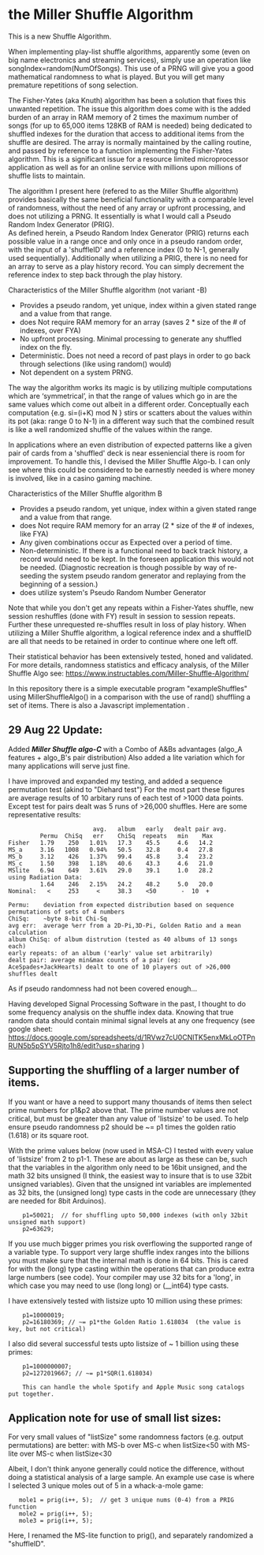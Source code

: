 #  the Miller Shuffle Algorithm

This is a new Shuffle Algorithm.

When implementing play-list shuffle algorithms, apparently some (even on big name electronics and streaming services), simply use an operation like songIndex=random(NumOfSongs). This use of a PRNG will give you a good mathematical randomness to what is played. But you will get many premature repetitions of song selection.

The Fisher-Yates (aka Knuth) algorithm has been a solution that fixes this unwanted repetition. The issue this algorithm does come with is the added burden of an array in RAM memory of 2 times the maximum number of songs (for up to 65,000 items 128KB of RAM is needed) being dedicated to shuffled indexes for the duration that access to additional items from the shuffle are desired. The array is normally maintained by the calling routine, and passed by reference to a function implementing the Fisher-Yates algorithm. This is a significant issue for a resource limited microprocessor application as well as for an online service with millions upon millions of shuffle lists to maintain.

The algorithm I present here (refered to as the Miller Shuffle algorithm) provides basically the same beneficial functionality with a comparable level of randomness, without the need of any array or upfront processing, and does not utilizing a PRNG. It essentially is what I would call a Pseudo Random Index Generator (PRIG).  
As defined herein, a Pseudo Random Index Generator (PRIG) returns each possible value in a range once and only once in a pseudo random order, with the input of a 'shuffleID' and a reference index (0 to N-1, generally used sequentially). 
Additionally when utilizing a PRIG, there is no need for an array to serve as a play history record. You can simply decrement the reference index to step back through the play history.

Characteristics of the Miller Shuffle algorithm (not variant -B)
  * Provides a pseudo random, yet unique, index within a given stated range and a value from that range. 
  * does Not require RAM memory for an array (saves 2 * size of the # of indexes, over FYA)
  * No upfront processing. Minimal processing to generate any shuffled index on the fly.
  * Deterministic. Does not need a record of past plays in order to go back through selections (like using random() would)
  * Not dependent on a system PRNG.

The way the algorithm works its magic is by utilizing multiple computations which are ‘symmetrical’, in that the range of values which go in are the same values which come out albeit in a different order. Conceptually each computation {e.g.  si=(i+K) mod N } stirs or scatters about the values within its pot (aka: range 0 to N-1) in a different way such that the combined result is like a well randomized shuffle of the values within the range.

In applications where an even distribution of expected patterns like a given pair of cards from a 'shuffled' deck is near esseniencial there is room for improvement. To handle this, I devised the Miller Shuffle Algo-b. I can only see where this could be considered to be earnestly needed is where money is involved, like in a casino gaming machine.

Characteristics of the Miller Shuffle algorithm B
  * Provides a pseudo random, yet unique, index within a given stated range and a value from that range.
  * does Not require RAM memory for an array (2 * size of the # of indexes, like FYA)
  * Any given combinations occur as Expected over a period of time.
  * Non-deterministic. If there is a functional need to back track history, a record would need to be kept. In the foreseen application this would not be needed. (Diagnostic recreation is though possible by way of re-seeding the system pseudo random generator and replaying from the beginning of a session.)
  * does utilize system's Pseudo Random Number Generator

Note that while you don't get any repeats within a Fisher-Yates shuffle, new session reshuffles (done with FY) result in session to session repeats. Further these unrequested re-shuffles result in loss of play history.
When utilizing a Miller Shuffle algorithm, a logical reference index and a shuffleID are all that needs to be retained in order to continue where one left off.

Their statistical behavior has been extensively tested, honed and validated.
For more details, randomness statistics and efficacy analysis, of the Miller Shuffle Algo see:
https://www.instructables.com/Miller-Shuffle-Algorithm/

In this repository there is a simple executable program "exampleShuffles" using MillerShuffleAlgo() in a comparison with the use of rand() shuffling a set of items. There is also a Javascript implementation .

29 Aug 22 Update:
-----------------
Added ***Miller Shuffle algo-C*** with a Combo of A&Bs advantages (algo_A features + algo_B's pair distribution)
Also added a lite variation which for many applications will serve just fine.

I have improved and expanded my testing, and added a sequence permutation test (akind to "Diehard test")
For the most part these figures are average results of 10 arbitary runs of each test of >1000 data points. 
Except test for pairs dealt was 5 runs of >26,000 shuffles. Here are some representative results:

```
                        avg.   album   early   dealt pair avg.
         Permu  ChiSq   err    ChiSq  repeats   min    Max
Fisher   1.79    250   1.01%   17.3    45.5     4.6   14.2
MS_a     3.16   1008   0.94%   50.5    32.8     0.4   27.8
MS_b     3.12    426   1.37%   99.4    45.8     3.4   23.2
MS_c     1.50    398   1.18%   40.6    43.3     4.6   21.0
MSlite   6.94    649   3.61%   29.0    39.1     1.0   28.2
using Radiation Data:
         1.64    246   2.15%   24.2    48.2     5.0   20.0
Nominal:   <     253     <     38.3    <50       -  10  +

Permu:    deviation from expected distribution based on sequence permutations of sets of 4 numbers
ChiSq:    ~byte 8-bit Chi-Sq
avg err:  average %err from a 2D-Pi,3D-Pi, Golden Ratio and a mean calculation
album ChiSq: of album distrution (tested as 40 albums of 13 songs each)
early repeats: of an album ('early' value set arbitrarily)
dealt pair: average min&max counts of a pair (eg: AceSpades+JackHearts) dealt to one of 10 players out of >26,000 shuffles dealt
```

As if pseudo randomness had not been covered enough...

Having developed Signal Processing Software in the past, I thought to do some frequency analysis on the shuffle index data.
Knowing that true random data should contain minimal signal levels at any one frequency
(see google sheet: https://docs.google.com/spreadsheets/d/1RVwz7cU0CNlTK5enxMkLoOTPnRUN5b5pSYV5Rjto1h8/edit?usp=sharing )

Supporting the shuffling of a larger number of items.
----------------------------------------------------
If you want or have a need to support many thousands of items then select prime numbers for p1&p2 above that.
The prime number values are not critical, but must be greater than any value of 'listsize' to be used.
To help ensure pseudo randomness p2 should be ~= p1 times the golden ratio (1.618) or its square root.

With the prime values below (now used in MSA-C) I tested with every value of 'listsize' from 2 to p1-1.
These are about as large as these can be, such that the variables in the algorithm only need to be 16bit unsigned, and the math 32 bits unsigned (I think, the easiest way to insure that is to use 32bit unsigned variables).
Given that the unsigned int variables are implemented as 32 bits, the (unsigned long) type casts in the code are unnecessary (they are needed for 8bit Arduinos).
```
    p1=50021;  // for shuffling upto 50,000 indexes (with only 32bit unsigned math support)
    p2=63629;  
```

If you use much bigger primes you risk overflowing the supported range of a variable type.
To support very large shuffle index ranges into the billions you must make sure that the internal math is done in 64 bits. 
This is cared for with the (long) type casting within the operations that can produce extra large numbers (see code).
Your compiler may use 32 bits for a 'long', in which case you may need to use (long long) or (__int64) type casts.

I have extensively tested with listsize upto 10 million using these primes:
```
    p1=10000019;
    p2=16180369; // ~= p1*the Golden Ratio 1.618034  (the value is key, but not critical)
```

I also did several successful tests upto listsize of ~ 1 billion using these primes:
```
    p1=1000000007;
    p2=1272019667; // ~= p1*SQR(1.618034)

    This can handle the whole Spotify and Apple Music song catalogs put together.
```
Application note for use of small list sizes:
------------------
For very small values of "listSize" some randomness factors (e.g. output permutations) are better:
  with MS-b over MS-c when listSize<50
  with MS-lite over MS-c when listSize<30

Albeit, I don't think anyone generally could notice the difference, without doing a statistical analysis of a large sample.
An example use case is where I selected 3 unique moles out of 5 in a whack-a-mole game:
```
   mole1 = prig(i++, 5);  // get 3 unique nums (0-4) from a PRIG function
   mole2 = prig(i++, 5);
   mole3 = prig(i++, 5);
```
Here, I renamed the MS-lite function to prig(), and separately randomized a "shuffleID".
